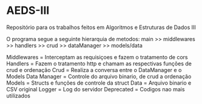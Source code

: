 # AEDS-III
Repositório para os trabalhos feitos em Algoritmos e Estruturas de Dados III

O programa segue a seguinte hierarquia de metodos:
main >> middlewares >> handlers >> crud >> dataManager >> models/data

Middlewares = Interceptam as requisiçoes e fazem o tratamento de cors
Handlers = Fazem o tratamento http e chamam as respectivas funções de crud e ordenação
Crud = Realiza a conversa entre o DataManager e o Models
Data Manager = Controle do arquivo binario, de crud a ordenação
Models = Structs e funções de controle da struct
Data = Arquivo binario e CSV original
Logger = Log do servidor
Deprecated = Codigos nao mais utilizados